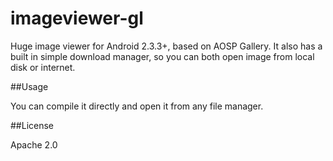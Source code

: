 imageviewer-gl
==============

Huge image viewer for Android 2.3.3+, based on AOSP Gallery. It also has a built in simple download manager, so you can both open image from local disk or internet.

##Usage

You can compile it directly and open it from any file manager.

##License

Apache 2.0
